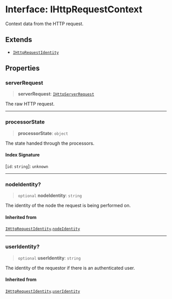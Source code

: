 # Interface: IHttpRequestContext

Context data from the HTTP request.

## Extends

- [`IHttpRequestIdentity`](IHttpRequestIdentity.md)

## Properties

### serverRequest

> **serverRequest**: [`IHttpServerRequest`](IHttpServerRequest.md)

The raw HTTP request.

***

### processorState

> **processorState**: `object`

The state handed through the processors.

#### Index Signature

\[`id`: `string`\]: `unknown`

***

### nodeIdentity?

> `optional` **nodeIdentity**: `string`

The identity of the node the request is being performed on.

#### Inherited from

[`IHttpRequestIdentity`](IHttpRequestIdentity.md).[`nodeIdentity`](IHttpRequestIdentity.md#nodeidentity)

***

### userIdentity?

> `optional` **userIdentity**: `string`

The identity of the requestor if there is an authenticated user.

#### Inherited from

[`IHttpRequestIdentity`](IHttpRequestIdentity.md).[`userIdentity`](IHttpRequestIdentity.md#useridentity)
